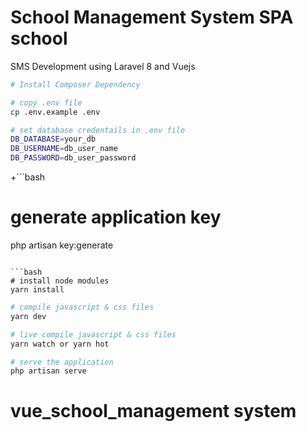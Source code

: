 # School Management System SPA school
SMS Development using Laravel 8 and Vuejs

```bash
# Install Composer Dependency
```

```bash
# copy .env file
cp .env.example .env
```

```bash
# set database credentails in .env file
DB_DATABASE=your_db
DB_USERNAME=db_user_name
DB_PASSWORD=db_user_password
```
+```bash
# generate application key
php artisan key:generate
```

```bash
# install node modules
yarn install
```

```bash
# compile javascript & css files
yarn dev
```

```bash
# live compile javascript & css files
yarn watch or yarn hot
```

```bash
# serve the application
php artisan serve
```

# vue_school_management system
